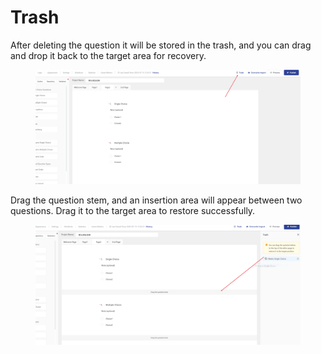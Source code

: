 # Trash

After deleting the question it will be stored in the trash, and you can drag and drop it back to the target area for recovery.

<figure><img src="../../../.gitbook/assets/image (3) (1).png" alt=""><figcaption></figcaption></figure>

Drag the question stem, and an insertion area will appear between two questions. Drag it to the target area to restore successfully.

<figure><img src="../../../.gitbook/assets/image (2) (1).png" alt=""><figcaption></figcaption></figure>
